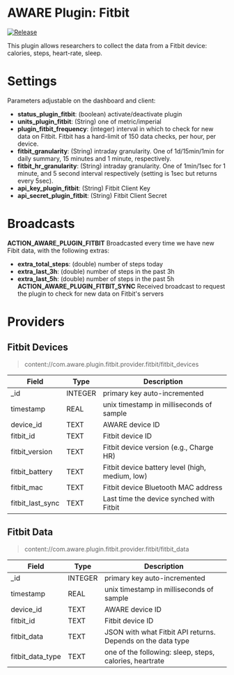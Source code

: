 AWARE Plugin: Fitbit
==========================

[![Release](https://jitpack.io/v/denzilferreira/com.aware.plugin.fitbit.svg)](https://jitpack.io/#denzilferreira/com.aware.plugin.fitbit)

This plugin allows researchers to collect the data from a Fitbit device: calories, steps, heart-rate, sleep.

# Settings
Parameters adjustable on the dashboard and client:
- **status_plugin_fitbit**: (boolean) activate/deactivate plugin
- **units_plugin_fitbit**: (String) one of metric/imperial
- **plugin_fitbit_frequency**: (integer) interval in which to check for new data on Fitbit. Fitbit has a hard-limit of 150 data checks, per hour, per device.
- **fitbit_granularity**: (String) intraday granularity. One of 1d/15min/1min for daily summary, 15 minutes and 1 minute, respectively.
- **fitbit_hr_granularity**: (String) intraday granularity. One of 1min/1sec for 1 minute, and 5 second interval respectively (setting is 1sec but returns every 5sec).
- **api_key_plugin_fitbit**: (String) Fitbit Client Key
- **api_secret_plugin_fitbit**: (String) Fitbit Client Secret

# Broadcasts
**ACTION_AWARE_PLUGIN_FITBIT**
Broadcasted every time we have new Fibit data, with the following extras:
- **extra_total_steps**: (double) number of steps today
- **extra_last_3h**: (double) number of steps in the past 3h
- **extra_last_5h**: (double) number of steps in the past 5h
**ACTION_AWARE_PLUGIN_FITBIT_SYNC**
Received broadcast to request the plugin to check for new data on Fitbit's servers

# Providers
##  Fitbit Devices
> content://com.aware.plugin.fitbit.provider.fitbit/fitbit_devices

Field | Type | Description
----- | ---- | -----------
_id | INTEGER | primary key auto-incremented
timestamp | REAL | unix timestamp in milliseconds of sample
device_id | TEXT | AWARE device ID
fitbit_id | TEXT | Fitbit device ID
fitbit_version | TEXT | Fitbit device version (e.g., Charge HR)
fitbit_battery | TEXT | Fitbit device battery level (high, medium, low)
fitbit_mac | TEXT | Fitbit device Bluetooth MAC address
fitbit_last_sync | TEXT | Last time the device synched with Fitbit

##  Fitbit Data
> content://com.aware.plugin.fitbit.provider.fitbit/fitbit_data

Field | Type | Description
----- | ---- | -----------
_id | INTEGER | primary key auto-incremented
timestamp | REAL | unix timestamp in milliseconds of sample
device_id | TEXT | AWARE device ID
fitbit_id | TEXT | Fitbit device ID
fitbit_data | TEXT | JSON with what Fitbit API returns. Depends on the data type
fitbit_data_type | TEXT | one of the following: sleep, steps, calories, heartrate